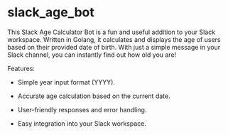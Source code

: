 # slack_age_bot
This Slack Age Calculator Bot is a fun and useful addition to your Slack workspace. Written in Golang, it calculates and displays the age of users based on their provided date of birth. With just a simple message in your Slack channel, you can instantly find out how old you are!

Features:

- Simple year input format (YYYY).
* Accurate age calculation based on the current date.
+ User-friendly responses and error handling.
- Easy integration into your Slack workspace.
